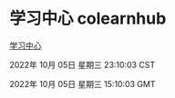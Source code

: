 # 学习中心 colearnhub
[学习中心](http://27.19.32.34:56308/colearnhub/)

2022年 10月 05日 星期三 23:10:03 CST

2022年 10月 05日 星期三 15:10:03 GMT
